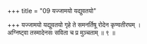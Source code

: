 +++
title = "09 यज्जामयो यद्युवतयो"

+++
यज्जामयो यद्युवतयो गृहे ते समनर्तिषू रोदेन कृण्वतीरघम् ।  
अग्निष्ट्वा तस्मादेनसः सविता च प्र मुञ्चताम् ॥ ९ ॥